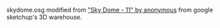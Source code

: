 skydome.osg modified from ["Sky Dome - 11" by anonymous](http://sketchup.google.com/3dwarehouse/details?mid=e046f65bb4a03f246697f477e1fd21cb&prevstart=0) from google sketchup's 3D warehouse.
